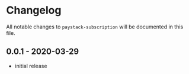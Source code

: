 # Changelog

All notable changes to `paystack-subscription` will be documented in this file.

## 0.0.1 - 2020-03-29

- initial release
